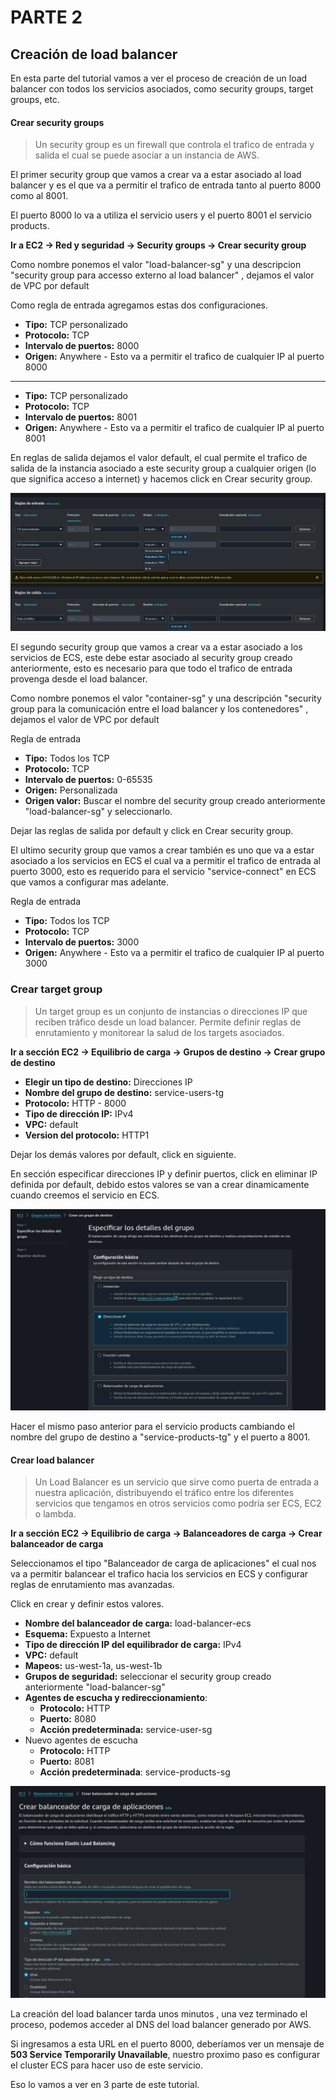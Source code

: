 # PARTE 2 

## Creación de load balancer

En esta parte del tutorial vamos a ver el proceso de creación de un load balancer con todos los servicios asociados, como security groups, target groups, etc.

#### Crear security groups

> Un security group es un firewall que controla el trafico de entrada y salida el cual se puede asociar a un instancia de AWS.

El primer security group que vamos a crear va a estar asociado al load balancer y es el que va a permitir el trafico de entrada tanto al puerto 8000 como al 8001.

El puerto 8000 lo va a utiliza el servicio users y el puerto 8001 el servicio products.


**Ir a  EC2 -> Red y seguridad -> Security groups -> Crear security group**

Como nombre ponemos el valor "load-balancer-sg" y una descripcion "security group para accesso externo al load balancer" , dejamos el valor de VPC por default

Como regla de entrada agregamos estas dos configuraciones.

- **Tipo:** TCP personalizado 
- **Protocolo:** TCP
- **Intervalo de puertos:** 8000
- **Origen:**  Anywhere - Esto va a permitir el trafico de cualquier IP al puerto 8000

--- 

- **Tipo:** TCP personalizado 
- **Protocolo:** TCP
- **Intervalo de puertos:** 8001
- **Origen:**  Anywhere - Esto va a permitir el trafico de cualquier IP al puerto 8001


En reglas de salida dejamos el valor default, el cual permite el trafico de salida de la instancia asociado a este security group a cualquier origen (lo que significa acceso a internet) y hacemos click en Crear security group.

![IMAGE](images/sg-es.png)

El segundo security group que vamos a crear va a estar asociado a los servicios de ECS, este debe estar asociado al security group creado anteriormente,  esto es necesario para que todo el trafico de entrada provenga desde el load balancer.

Como nombre ponemos el valor "container-sg" y una descripción "security group para la comunicación entre el load balancer y los contenedores" , dejamos el valor de VPC por default

Regla de entrada

- **Tipo:** Todos los TCP
- **Protocolo:** TCP
- **Intervalo de puertos:** 0-65535
- **Origen:**  Personalizada
- **Origen valor:** Buscar el nombre del security group creado anteriormente "load-balancer-sg" y seleccionarlo.

Dejar las reglas de salida por default y click en Crear security group.

El ultimo security group que vamos a crear también es uno que va a estar asociado a los servicios en ECS el cual va a permitir el trafico de entrada al puerto 3000, esto es requerido para el servicio "service-connect" en ECS que vamos a configurar mas adelante.

Regla de entrada

- **Tipo:** Todos los TCP
- **Protocolo:** TCP
- **Intervalo de puertos:** 3000
- **Origen:**  Anywhere - Esto va a permitir el trafico de cualquier IP al puerto 3000


### Crear target group

> Un target group es un conjunto de instancias o direcciones IP que reciben tráfico desde un load balancer. Permite definir reglas de enrutamiento y monitorear la salud de los targets asociados.

**Ir a sección EC2 -> Equilibrio de carga -> Grupos de destino -> Crear grupo de destino**

- **Elegir un tipo de destino:** Direcciones IP
- **Nombre del grupo de destino:** service-users-tg
- **Protocolo:** HTTP - 8000
- **Tipo de dirección IP:** IPv4
- **VPC:** default
- **Version del protocolo:** HTTP1

Dejar los demás valores por default,  click en siguiente.

En sección especificar direcciones IP y definir puertos, click en eliminar IP definida por default, debido estos valores
se van a crear dinamicamente cuando creemos el servicio en ECS.

![IMAGE](images/tg-es.png)

Hacer el mismo paso anterior para el servicio products cambiando el nombre del grupo de destino a "service-products-tg" y el puerto a 8001.


#### Crear load balancer

> Un Load Balancer es un servicio que sirve como puerta de entrada a nuestra aplicación, distribuyendo el tráfico entre los diferentes servicios que tengamos en otros servicios como podría ser ECS, EC2 o lambda.

**Ir a sección EC2 -> Equilibrio de carga -> Balanceadores de carga -> Crear balanceador de carga**

Seleccionamos el tipo  "Balanceador de carga de aplicaciones" el cual nos va a permitir balancear el trafico hacia los servicios en ECS y configurar reglas de enrutamiento mas avanzadas.

Click en crear y definir estos valores.

- **Nombre del balanceador de carga:**  load-balancer-ecs
- **Esquema:** Expuesto a Internet 
- **Tipo de dirección IP del equilibrador de carga:** IPv4
- **VPC:** default
- **Mapeos:** us-west-1a, us-west-1b
- **Grupos de seguridad:** seleccionar el security group creado anteriormente "load-balancer-sg"
- **Agentes de escucha y redireccionamiento**: 
	- **Protocolo:** HTTP
	- **Puerto:** 8080
	- **Acción predeterminada:** service-user-sg
- Nuevo agentes de escucha
	- **Protocolo:** HTTP
	- **Puerto:** 8081
	- **Acción predeterminada**: service-products-sg

![IMAGE](images/lb-es.png)


La creación del load balancer tarda unos minutos , una vez terminado el proceso, podemos acceder al DNS del load balancer generado por AWS.

Si ingresamos a esta URL en el puerto 8000, deberíamos ver un mensaje de **503 Service Temporarily Unavailable**, nuestro proximo paso es configurar el cluster ECS para hacer uso de este servicio.

Eso lo vamos a ver en 3 parte de este tutorial.